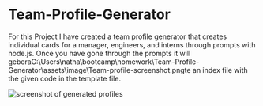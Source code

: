 # Team-Profile-Generator

For this Project I have created a team profile generator that creates individual cards for a manager, engineers, and interns through prompts with node.js.
Once you have gone through the prompts it will geberaC:\Users\natha\bootcamp\homework\Team-Profile-Generator\assets\image\Team-profile-screenshot.pngte an index file with the given code in the template file.

![screenshot of generated profiles](Team-Profile-Generator\assets\image\Team-profile-screenshot.png)
